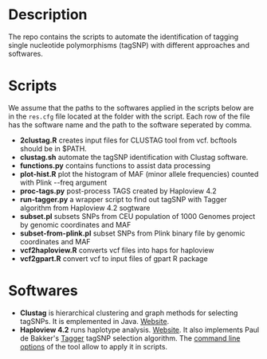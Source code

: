 # Description

The repo contains the scripts to automate the identification of tagging single nucleotide polymorphisms (tagSNP) with different approaches and softwares.

# Scripts

We assume that the paths to the softwares applied in the scripts below are in the `res.cfg` file located at the folder with the script. Each row of the file has the software name and the path to the software seperated by comma. 

* **2clustag.R** creates input files for CLUSTAG tool from vcf. bcftools should be in $PATH. 
* **clustag.sh** automate the tagSNP identification with Clustag software. 
* **functions.py** contains functions to assist data processing 
* **plot-hist.R** plot the histogram of MAF (minor allele frequencies) counted with Plink --freq argument
* **proc-tags.py** post-process TAGS created by Haploview 4.2
* **run-tagger.py** a wrapper script to find out tagSNP with Tagger algorithm from Haploview 4.2 sogtware
* **subset.pl** subsets SNPs from CEU population of 1000 Genomes project by genomic coordinates and MAF
* **subset-from-plink.pl** subset SNPs from Plink binary file by genomic coordinates and MAF
* **vcf2haploview.R** converts vcf files into haps for haploview
* **vcf2gpart.R** convert vcf to input files of gpart R package  

# Softwares

* **Clustag** is hierarchical clustering and graph methods for selecting tagSNPs. It is emplemented in Java. [Website](https://www.engineeringletters.com/editors/SIAO/CLUSTAG/CLUSTAG.htm).
* **Haploview 4.2** runs haplotype analysis. [Website](https://www.broadinstitute.org/haploview/haploview). It also implements Paul de Bakker's [Tagger](https://software.broadinstitute.org/mpg/tagger/) tagSNP selection algorithm.
The [command line options](https://www.broadinstitute.org/haploview/chapter-3-command-line-options) of the tool allow to apply it in scripts.  

